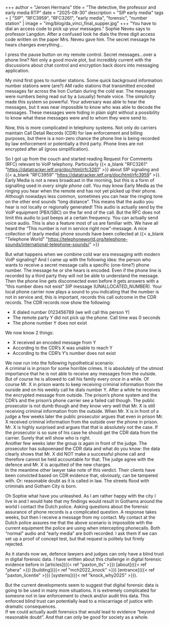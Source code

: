 +++
author = "Jeroen Hermans"
title = "The detective, the professor and early media RTP"
date = "2025-08-30"
description = "SIP early media"
tags = [
    "SIP", "RFC3959", "RFC3261", "early media", "forensic", "number station"
]
image = "img/blog/da_vinci_final_supper.jpg"
+++
“You have to dial an access code to pick up your messages.” Sophie Neveu says to professor Langdon. After a confused look he dials the three digit access code written on the paper Mrs. Neveu gave him. The secret message he hears changes everything...
<!--more-->
I press the pause button on my remote control. Secret messages...over a phone line? Not only a good movie plot, but incredibly current with the discussions about chat control and encryption back doors into messaging application.  

My mind first goes to number stations. Some quick background information: number stations were (are?) AM radio stations that transmitted encoded messages far across the Iron Curtain during the cold war. The messages were numbers being read out by a (usually) female voice. The simplicity made this system so powerful. Your adversary was able to hear the messages, but it was near impossible to know who was able to decode the messages. These messages were hiding in plain sight without a possibility to know what these messages were and to whom they were send to.  

Now, this is more complicated in telephony systems. Not only do carriers maintain Call Detail Records (CDR) for law enforcement and billing purposes, but there is a non-zero chance the phone line is being recorded by law enforcement or potentially a third party. Phone lines are not encrypted after all (gross simplification).  

So I got up from the couch and started reading Request For Comments (RFC) relevant to VoIP telephony. Particularly {{< a_blank "RFC3261" "https://datatracker.ietf.org/doc/html/rfc3261" >}} about SIP signaling and {{< a_blank "RFC3959" "https://datatracker.ietf.org/doc/html/rfc3959" >}}. Early Media is not a news broadcast in the morning, but this is a form of signalling used in *every single phone call*. You may know Early Media as the ringing you hear when the remote end has not yet picked up their phone. Although nowadays less common, sometimes you can hear the ringing tone on the other end sounds “long distance”. This means that the audio you hear is not locally or regionally generated! This audio is actually send by the VoIP equipment (PBX/SBC) on the far end of the call. But the RFC does not limit this audio to just beeps at a certain frequency. You can actually send voice audio. This is also a feature most of us are familiar with. We have all heard the “This number is not in service right now”-message. A nice collection of (early media) phone sounds have been collected at {{< a_blank "Telephone World" "https://telephoneworld.org/telephone-sounds/international-telephone-sounds/" >}}  

But what happens when we combine cold war era messaging with modern VoIP signaling? And I came up with the following idea: the person who wants to receive a secret message calls a specific (one-time?) phone number. The message he or she hears is encoded. Even if the phone line is recorded by a third party they will not be able to understand the message.  
Then the phone line gets disconnected even before it gets answers with a “this number does not exist” SIP message (UNALLOCATED_NUMBER). Your local phone carrier now plays a sound to you indicating that the number is not in service and, this is important, records this call outcome in the CDR records. The CDR records now show the following:  
* X dialed number 0123456789 (we will call this person Y)
* The remote party Y did not pick up the phone. Call time was 0 seconds
* The phone number Y does not exist  

We now know 2 things:  
* X received an encoded message from Y
* According to the CDR’s X was unable to reach Y
* According to the CDR’s Y’s number does not exist

We now run into the following hypothetical scenario:  
A criminal is in prison for some horrible crimes. It is absolutely of the utmost importance that he is not able to receive any messages from the outside. But of course he is allowed to call his family every once in a while. Of course Mr. X in prison wants to keep receiving criminal information from the ourside and on his weekly call he dials number Y. After a while he receives the encrypted message from outside. The prison’s phone system and the CDR’s and the prison’s phone carrier see a failed call though. The public prosecutor is not dumb though and they know very well that Mr. X is still receiving criminal information from the outside. When Mr. X is in front of a judge a few weeks later the public prosecutor argues that even in prison Mr. X received criminal information from the outside over the phone in prison. Mr. X is highly surprised and argues that that is absolutely not the case. If the prosecutor is so sure of his case he should get the CDR data from the carrier. Surely that will show who is right.  
Another few weeks later the group is again in front of the judge. The prosecutor has subpoenaed the CDR data and what do you know: the data clearly shows that Mr. X did NOT make a successful phone call and therefore cannot be held accountable for that.  The judge agree with the defence and Mr. X is acquitted of the new charges.  
In the meantime other lawyer take note of this verdict. Their clients have been convicted based on CDR evidence that, obviously, can be tampered with. Or: reasonable doubt as it is called in law. The streets flood with criminals and Gotham City is born.  

Oh Sophie what have you unleashed. As I am rather happy with the city I live in and I would hate that my findings would result in Gothams around the world I contact the Dutch police. Asking questions about the forensic assurance of phone records is a complicated question. A response takes weeks, but then I receive a message from my contact. My contact at the Dutch police assures me that the above scenario is impossible with the current equipment the police are using when intercepting phonecalls. Both “normal” audio and “early media” are both recorded. I ask them if we can set up a proof of concept test, but that request is politely but firmly rejected.  

As it stands now we, defence lawyers and judges can only have a blind trust in digital forensic data. I have written about this challenge in digital forensic evidence before in [articles]({{< ref "paxton_tls" >}}) [about]({{< ref "phera" >}}) [building]({{< ref "mch2022_knock" >}}) [entrance]({{< ref "paxton_licentie" >}}) [systems]({{< ref "knock_why2025" >}}).  

But the current developments seem to suggest that digital forensic data is going to be used in many more situations. It is extremely complicated for someone not in law enforcement to check and/or audit this data. This enforced blind trust can potentially lead to a miscarriage of justice with dramatic consequences.  
If we could actually audit forensics that would lead to evidence “beyond reasonable doubt”. And that can only be good for society as a whole.
